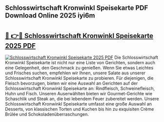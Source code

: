 ## Schlosswirtschaft Kronwinkl Speisekarte PDF Download Online 2025 iyi6m

# <h2><a href="http://gcb1mr.nevu.top/?p=Schlosswirtschaft+Kronwinkl+Speisekarte">🔗 👉🔴 Schlosswirtschaft Kronwinkl Speisekarte 2025 PDF</a></h2>

[![Schlosswirtschaft Kronwinkl Speisekarte 2025 PDF](https://i.imgur.com/dBaPXMq.png)](http://gcb1mr.nevu.top/?p=Schlosswirtschaft+Kronwinkl+Speisekarte)
Die Schlosswirtschaft Kronwinkl Speisekarte ist nicht nur eine Liste von Gerichten, sondern auch eine Gelegenheit, den Geschmack zu genießen. Wenn Sie etwas Leichtes und Frisches suchen, empfehlen wir Ihnen, unsere Salate aus unserer Schlosswirtschaft Kronwinkl Speisekarte zu probieren. Für diejenigen, die Fleisch bevorzugen, bieten wir eine Auswahl an Gerichten auf der Schlosswirtschaft Kronwinkl Speisekarte an: Rindfleisch, Schweinefleisch, Huhn und Fisch. Unseren Auserwählten bieten wir Gourmet-Gerichte wie Schaschlik und Steak an, die bei lebendem Feuer zubereitet werden. Unsere Schlosswirtschaft Kronwinkl Speisekarte umfasst eine große Auswahl an Desserts, von klassischen Torten und Kuchen bis hin zu exquisiten Crème Brûlée und Schokoladenüberraschungen.
